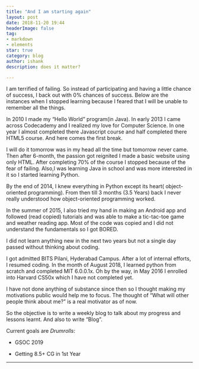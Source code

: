 ```yaml
---
title: "And I am starting again"
layout: post
date: 2018-11-20 19:44
headerImage: false
tag:
- markdown
- elements
star: true
category: blog
author: ishank
description: does it matter? 

---
```


I am terrified of failing. So instead of participating and having a little chance of success, I back out with 0% chances of success. Below are the instances when I stopped learning because I feared that I will be unable to remember all the things.

In 2010 I made my “Hello World” program(in Java). In early 2013 I came across Codecademy and I realized my love for Computer Science. In one year I almost completed there Javascript course and half completed there HTML5 course. And here comes the first break.

I will do it tomorrow was in my head all the time but tomorrow never came. Then after 6-month, the passion got reignited I made a basic website using only HTML. After completing 70% of the course I stopped because of the fear of failing. Also,I was learning Java in school and was more interested in it so I started learning Python.

By the end of 2014, I knew everything in Python except its heart( object-oriented programming). From then till 3 months (3.5 Years) back I never really understood how object-oriented programming worked.

In the summer of 2015, I also tried my hand in making an Android app and followed (read copied) tutorials and was able to make a tic-tac-toe game and weather reading app. Most of the code was copied and I did not understand the fundamentals so I got BORED.

I did not learn anything new in the next two years but not a single day passed without thinking about coding.

I got admitted BITS Pilani, Hyderabad Campus. After a lot of internal efforts, I resumed coding. In the month of August 2018, I learned python from scratch and completed MIT 6.0.0.1x. Oh by the way, in May 2016 I enrolled into Harvard CS50x which I have not completed yet.

I have not done anything of substance since then so I thought making my motivations public would help me to focus. The thought of “What will other people think about me?” is a real motivator as of now.

So the objective is to write a weekly blog to talk about my progress and lessons learnt. And also to write “Blog”.

Current goals are *Drumrolls*:

* GSOC 2019

* Getting 8.5+ CG in 1st Year

---